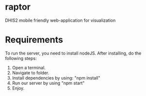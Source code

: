 raptor
======

DHIS2 mobile friendly web-application for visualization 


Requirements
======

To run the server, you need to install nodeJS. After installing, do the following steps:

  1. Open a terminal.  
  2. Navigate to folder.
  3. Install dependencies by using: "npm install"
  4. Run our server by using "npm start"
  5. Enjoy.

